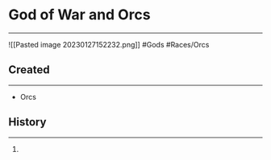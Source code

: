 # God of War and Orcs
---
![[Pasted image 20230127152232.png]]
#Gods #Races/Orcs 
## Created
---
- Orcs 

## History
---
1. 